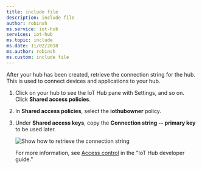 ```yaml
---
title: include file
description: include file
author: robinsh
ms.service: iot-hub
services: iot-hub
ms.topic: include
ms.date: 11/02/2018
ms.author: robinsh
ms.custom: include file
---
```

<!-- this tells how to get the connection string for your hub -->
<!-- This assumes the user is looking at their hub in the portal. -->

After your hub has been created, retrieve the connection string for the hub. This is used to connect devices and applications to your hub. 

1. Click on your hub to see the IoT Hub pane with Settings, and so on. Click **Shared access policies**.
   
2. In **Shared access policies**, select the **iothubowner** policy. 

3. Under **Shared access keys**, copy the **Connection string -- primary key** to be used later.

    ![Show how to retrieve the connection string](./media/iot-hub-include-find-connection-string/iot-hub-get-connection-string.png)

    For more information, see [Access control](../articles/iot-hub/iot-hub-devguide-security.md) in the "IoT Hub developer guide."
